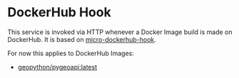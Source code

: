 # DockerHub Hook

This service is invoked via HTTP whenever a Docker Image build is made on DockerHub.
It is based on [micro-dockerhub-hook](https://github.com/maccyber/micro-dockerhub-hook).

For now this applies to DockerHub Images:

* [geopython/pygeoapi:latest](https://cloud.docker.com/u/geopython/repository/docker/geopython/pygeoapi)
